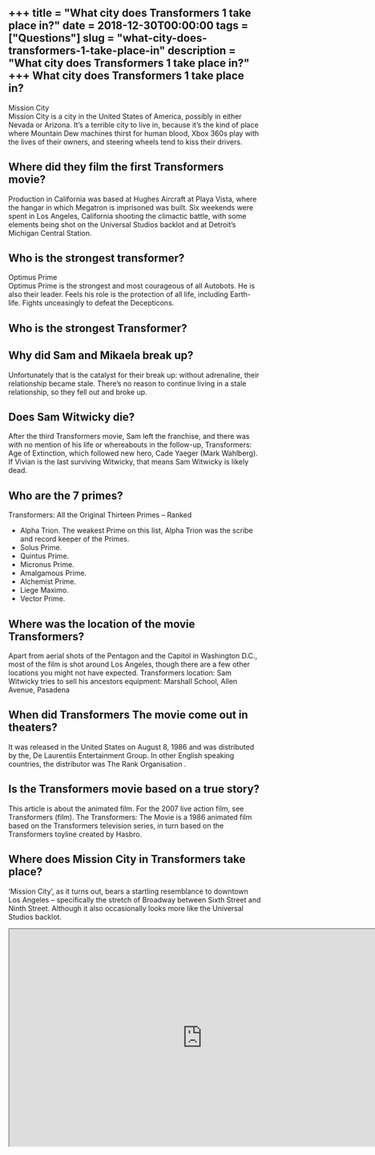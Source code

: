 +++
title = "What city does Transformers 1 take place in?"
date = 2018-12-30T00:00:00
tags = ["Questions"]
slug = "what-city-does-transformers-1-take-place-in"
description = "What city does Transformers 1 take place in?"
+++
What city does Transformers 1 take place in?
--------------------------------------------

Mission City  
Mission City is a city in the United States of America, possibly in either Nevada or Arizona. It’s a terrible city to live in, because it’s the kind of place where Mountain Dew machines thirst for human blood, Xbox 360s play with the lives of their owners, and steering wheels tend to kiss their drivers.

Where did they film the first Transformers movie?
-------------------------------------------------

Production in California was based at Hughes Aircraft at Playa Vista, where the hangar in which Megatron is imprisoned was built. Six weekends were spent in Los Angeles, California shooting the climactic battle, with some elements being shot on the Universal Studios backlot and at Detroit’s Michigan Central Station.

Who is the strongest transformer?
---------------------------------

Optimus Prime  
Optimus Prime is the strongest and most courageous of all Autobots. He is also their leader. Feels his role is the protection of all life, including Earth-life. Fights unceasingly to defeat the Decepticons.

Who is the strongest Transformer?
---------------------------------

Why did Sam and Mikaela break up?
---------------------------------

Unfortunately that is the catalyst for their break up: without adrenaline, their relationship became stale. There’s no reason to continue living in a stale relationship, so they fell out and broke up.

Does Sam Witwicky die?
----------------------

After the third Transformers movie, Sam left the franchise, and there was with no mention of his life or whereabouts in the follow-up, Transformers: Age of Extinction, which followed new hero, Cade Yaeger (Mark Wahlberg). If Vivian is the last surviving Witwicky, that means Sam Witwicky is likely dead.

Who are the 7 primes?
---------------------

Transformers: All the Original Thirteen Primes – Ranked

- Alpha Trion. The weakest Prime on this list, Alpha Trion was the scribe and record keeper of the Primes.
- Solus Prime.
- Quintus Prime.
- Micronus Prime.
- Amalgamous Prime.
- Alchemist Prime.
- Liege Maximo.
- Vector Prime.

Where was the location of the movie Transformers?
-------------------------------------------------

Apart from aerial shots of the Pentagon and the Capitol in Washington D.C., most of the film is shot around Los Angeles, though there are a few other locations you might not have expected. Transformers location: Sam Witwicky tries to sell his ancestors equipment: Marshall School, Allen Avenue, Pasadena

When did Transformers The movie come out in theaters?
-----------------------------------------------------

It was released in the United States on August 8, 1986 and was distributed by the, De Laurentiis Entertainment Group. In other English speaking countries, the distributor was The Rank Organisation .

Is the Transformers movie based on a true story?
------------------------------------------------

This article is about the animated film. For the 2007 live action film, see Transformers (film). The Transformers: The Movie is a 1986 animated film based on the Transformers television series, in turn based on the Transformers toyline created by Hasbro.

Where does Mission City in Transformers take place?
---------------------------------------------------

‘Mission City’, as it turns out, bears a startling resemblance to downtown Los Angeles – specifically the stretch of Broadway between Sixth Street and Ninth Street. Although it also occasionally looks more like the Universal Studios backlot.

<iframe allow="accelerometer; autoplay; clipboard-write; encrypted-media; gyroscope; picture-in-picture" allowfullscreen="" class="__youtube_prefs__  epyt-is-override  no-lazyload" data-no-lazy="1" data-origheight="433" data-origwidth="770" data-skipgform_ajax_framebjll="" height="433" id="_ytid_40528" loading="lazy" src="https://www.youtube.com/embed/0MqGHJSZ3rk?enablejsapi=1&autoplay=0&cc_load_policy=0&cc_lang_pref=&iv_load_policy=1&loop=0&modestbranding=0&rel=1&fs=1&playsinline=0&autohide=2&theme=dark&color=red&controls=1&" title="YouTube player" width="770"></iframe>